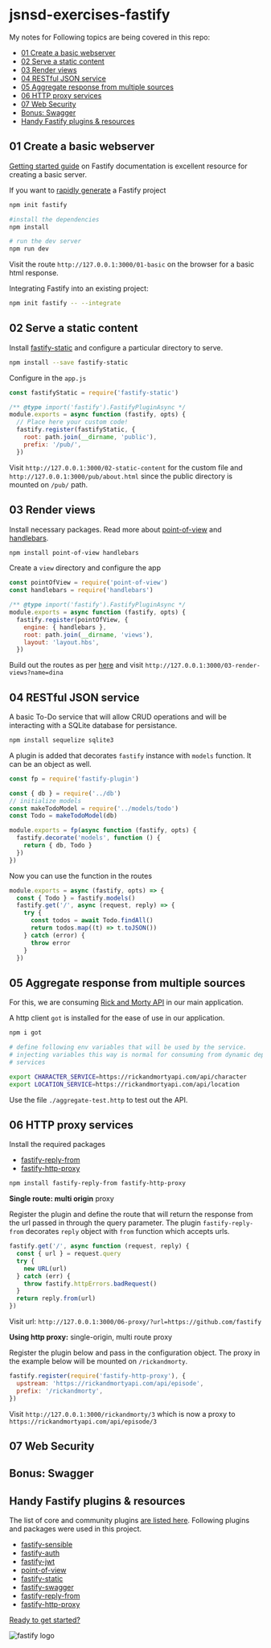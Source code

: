 # jsnsd-exercises-fastify

My notes for Following topics are being covered in this repo:

- [01 Create a basic webserver](#01-create-a-basic-webserver)
- [02 Serve a static content](#02-serve-a-static-content)
- [03 Render views](#03-render-views)
- [04 RESTful JSON service](#04-restful-json-service)
- [05 Aggregate response from multiple sources](#05-aggregate-response-from-multiple-sources)
- [06 HTTP proxy services](#06-http-proxy-services)
- [07 Web Security](#07-web-security)
- [Bonus: Swagger](#bonus-swagger)
- [Handy Fastify plugins & resources](#handy-fastify-plugins--resources)

## 01 Create a basic webserver

[Getting started guide](https://www.fastify.io/docs/latest/Getting-Started/#your-first-server) on Fastify documentation is excellent resource for creating
a basic server.

If you want to [rapidly generate](https://github.com/fastify/create-fastify) a Fastify project

```bash
npm init fastify

#install the dependencies
npm install

# run the dev server
npm run dev
```

Visit the route `http://127.0.0.1:3000/01-basic` on the browser for a basic html response.

Integrating Fastify into an existing project:

```bash
npm init fastify -- --integrate
```

## 02 Serve a static content

Install [fastify-static](https://www.npmjs.com/package/fastify-static) and configure a particular directory to serve.

```bash
npm install --save fastify-static
```

Configure in the `app.js`

```js
const fastifyStatic = require('fastify-static')

/** @type import('fastify').FastifyPluginAsync */
module.exports = async function (fastify, opts) {
  // Place here your custom code!
  fastify.register(fastifyStatic, {
    root: path.join(__dirname, 'public'),
    prefix: '/pub/',
  })
```

Visit `http://127.0.0.1:3000/02-static-content` for the custom file
and `http://127.0.0.1:3000/pub/about.html` since the public directory
is mounted on `/pub/` path.

## 03 Render views

Install necessary packages. Read more about [point-of-view](https://github.com/fastify/point-of-view) and [handlebars](https://handlebarsjs.com/).

```bash
npm install point-of-view handlebars
```

Create a `view` directory and configure the app

```js
const pointOfView = require('point-of-view')
const handlebars = require('handlebars')

/** @type import('fastify').FastifyPluginAsync */
module.exports = async function (fastify, opts) {
  fastify.register(pointOfView, {
    engine: { handlebars },
    root: path.join(__dirname, 'views'),
    layout: 'layout.hbs',
  })
```

Build out the routes as per [here](/routes/03-render-views/index.js) and visit
`http://127.0.0.1:3000/03-render-views?name=dina`

## 04 RESTful JSON service

A basic To-Do service that will allow CRUD operations and will
be interacting with a SQLite database for persistance.

```bash
npm install sequelize sqlite3
```

A plugin is added that decorates `fastify` instance with `models` function.
It can be an object as well.

```js
const fp = require('fastify-plugin')

const { db } = require('../db')
// initialize models
const makeTodoModel = require('../models/todo')
const Todo = makeTodoModel(db)

module.exports = fp(async function (fastify, opts) {
  fastify.decorate('models', function () {
    return { db, Todo }
  })
})
```

Now you can use the function in the routes

```js
module.exports = async (fastify, opts) => {
  const { Todo } = fastify.models()
  fastify.get('/', async (request, reply) => {
    try {
      const todos = await Todo.findAll()
      return todos.map((t) => t.toJSON())
    } catch (error) {
      throw error
    }
  })
```

## 05 Aggregate response from multiple sources

For this, we are consuming [Rick and Morty API](https://rickandmortyapi.com/documentation/#rest)
in our main application.

A http client `got` is installed for the ease of use in our application.

```bash
npm i got

# define following env variables that will be used by the service.
# injecting variables this way is normal for consuming from dynamic dependent
# services

export CHARACTER_SERVICE=https://rickandmortyapi.com/api/character
export LOCATION_SERVICE=https://rickandmortyapi.com/api/location

```

Use the file `./aggregate-test.http` to test out the API.

## 06 HTTP proxy services

Install the required packages

- [fastify-reply-from](https://github.com/fastify/fastify-reply-from)
- [fastify-http-proxy](https://github.com/fastify/fastify-http-proxy)

```bash
npm install fastify-reply-from fastify-http-proxy
```

**Single route: multi origin** proxy

Register the plugin and define the route that will return the response from the url passed in through the query parameter.
The plugin `fastify-reply-from` decorates `reply` object with `from` function which accepts
urls.

```js
fastify.get('/', async function (request, reply) {
  const { url } = request.query
  try {
    new URL(url)
  } catch (err) {
    throw fastify.httpErrors.badRequest()
  }
  return reply.from(url)
})
```

Visit url: `http://127.0.0.1:3000/06-proxy/?url=https://github.com/fastify`

**Using http proxy:** single-origin, multi route proxy

Register the plugin below and pass in the configuration object. The proxy in the example
below will be mounted on `/rickandmorty`.

```js
fastify.register(require('fastify-http-proxy'), {
  upstream: 'https://rickandmortyapi.com/api/episode',
  prefix: '/rickandmorty',
})
```

Visit `http://127.0.0.1:3000/rickandmorty/3` which is now a proxy to `https://rickandmortyapi.com/api/episode/3`

## 07 Web Security

## Bonus: Swagger

## Handy Fastify plugins & resources

The list of core and community plugins [are listed here](https://www.fastify.io/docs/latest/Ecosystem/).
Following plugins and packages were used in this project.

- [fastify-sensible](https://github.com/fastify/fastify-sensible)
- [fastify-auth](https://github.com/fastify/fastify-auth)
- [fastify-jwt](https://github.com/fastify/fastify-jwt)
- [point-of-view](https://github.com/fastify/point-of-view)
- [fastify-static](https://github.com/fastify/fastify-static)
- [fastify-swagger](https://github.com/fastify/fastify-swagger)
- [fastify-reply-from](https://github.com/fastify/fastify-reply-from)
- [fastify-http-proxy](https://github.com/fastify/fastify-http-proxy)

[Ready to get started?](https://www.fastify.io/docs/latest/Getting-Started/)

![fastify logo](https://www.fastify.io/images/fastify-logo-inverted.2180cc6b1919d47a.png)
